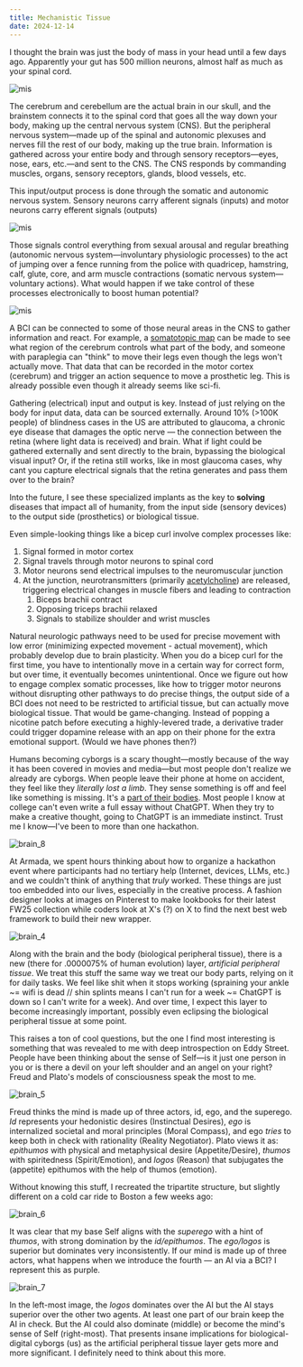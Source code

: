 ```yaml
---
title: Mechanistic Tissue
date: 2024-12-14
---
```

I thought the brain was just the body of mass in your head until a few days ago. Apparently your gut has 500 million neurons, almost half as much as your spinal cord. 

![mis](https://github.com/user-attachments/assets/f358776a-0ac6-404f-a1da-f490c5fd432b)

The cerebrum and cerebellum are the actual brain in our skull, and the brainstem connects it to the spinal cord that goes all the way down your body, making up the central nervous system (CNS). But the peripheral nervous system—made up of the spinal and autonomic plexuses and nerves fill the rest of our body, making up the true brain. Information is gathered across your entire body and through sensory receptors—eyes, nose, ears, etc.—and sent to the CNS. The CNS responds by commanding muscles, organs, sensory receptors, glands, blood vessels, etc. 

This input/output process is done through the somatic and autonomic nervous system. Sensory neurons carry afferent signals (inputs) and motor neurons carry efferent signals (outputs)

![mis](https://github.com/user-attachments/assets/6063af39-bf97-4a5e-a5aa-0a64d19fda9a)

Those signals control everything from sexual arousal and regular breathing (autonomic nervous system—involuntary physiologic processes) to the act of jumping over a fence running from the police with quadricep, hamstring, calf, glute, core, and arm muscle contractions (somatic nervous system—voluntary actions). What would happen if we take control of these processes electronically to boost human potential?

![mis](https://github.com/user-attachments/assets/b004583b-2fc9-4b4a-85ab-4a488efbe851)

A BCI can be connected to some of those neural areas in the CNS to gather information and react. For example, a [somatotopic map](https://en.wikipedia.org/wiki/Cortical_homunculus) can be made to see what region of the cerebrum controls what part of the body, and someone with paraplegia can "think" to move their legs even though the legs won't actually move. That data that can be recorded in the motor cortex (cerebrum) and trigger an action sequence to move a prosthetic leg. This is already possible even though it already seems like sci-fi.

Gathering (electrical) input and output is key. Instead of just relying on the body for input data, data can be sourced externally. Around 10% (>100K people) of blindness cases in the US are attributed to glaucoma, a chronic eye disease that damages the optic nerve — the connection between the retina (where light data is received) and brain. What if light could be gathered externally and sent directly to the brain, bypassing the biological visual input? Or, if the retina still works, like in most glaucoma cases, why cant you capture electrical signals that the retina generates and pass them over to the brain? 

Into the future, I see these specialized implants as the key to **solving** diseases that impact all of humanity, from the input side (sensory devices) to the output side (prosthetics) or biological tissue. 

Even simple-looking things like a bicep curl involve complex processes like:

1. Signal formed in motor cortex
2. Signal travels through motor neurons to spinal cord
3. Motor neurons send electrical impulses to the neuromuscular junction
4. At the junction, neurotransmitters (primarily [acetylcholine](https://en.wikipedia.org/wiki/Acetylcholine)) are released, triggering electrical changes in muscle fibers and leading to contraction
	1. Biceps brachii contract
	2. Opposing triceps brachii relaxed
	3. Signals to stabilize shoulder and wrist muscles

Natural neurologic pathways need to be used for precise movement with low error (minimizing expected movement - actual movement), which probably develop due to brain plasticity. When you do a bicep curl for the first time, you have to intentionally move in a certain way for correct form, but over time, it eventually becomes unintentional. Once we figure out how to engage complex somatic processes, like how to trigger motor neurons without disrupting other pathways to do precise things, the output side of a BCI does not need to be restricted to artificial tissue, but can actually move biological tissue. That would be game-changing. Instead of popping a nicotine patch before executing a highly-levered trade, a derivative trader could trigger dopamine release with an app on their phone for the extra emotional support. (Would we have phones then?)

Humans becoming cyborgs is a scary thought—mostly because of the way it has been covered in movies and media—but most people don't realize we already are cyborgs. When people leave their phone at home on accident, they feel like they *literally lost a limb*. They sense something is off and feel like something is missing. It's a [part of their bodies](https://en.wikipedia.org/wiki/Phantom_limb). Most people I know at college can't even write a full essay without ChatGPT. When they try to make a creative thought, going to ChatGPT is an immediate instinct. Trust me I know—I've been to more than one hackathon.

![brain_8](https://github.com/user-attachments/assets/3a1edb8f-4b2f-4477-b25c-b739482eb12f)

At Armada, we spent hours thinking about how to organize a hackathon event where participants had no tertiary help (Internet, devices, LLMs, etc.) and we couldn't think of anything that *truly* worked. These things are just too embedded into our lives, especially in the creative process. A fashion designer looks at images on Pinterest to make lookbooks for their latest FW25 collection while coders look at X's (?) on X to find the next best web framework to build their new wrapper.

![brain_4](https://github.com/user-attachments/assets/1cbdcf36-3e58-4524-8b88-6d0fc76f227a)

Along with the brain and the body (biological peripheral tissue), there is a new (there for .0000075% of human evolution) layer, *artificial peripheral tissue*. We treat this stuff the same way we treat our body parts, relying on it for daily tasks. We feel like shit when it stops working (spraining your ankle ~= wifi is dead // shin splints means I can't run for a week ~= ChatGPT is down so I can't write for a week). And over time, I expect this layer to become increasingly important, possibly even eclipsing the biological peripheral tissue at some point.

This raises a ton of cool questions, but the one I find most interesting is something that was revealed to me with deep introspection on Eddy Street. People have been thinking about the sense of Self—is it just one person in you or is there a devil on your left shoulder and an angel on your right? Freud and Plato's models of consciousness speak the most to me. 

![brain_5](https://github.com/user-attachments/assets/a6d17330-013d-41b6-afef-72eb7e538050)

Freud thinks the mind is made up of three actors, id, ego, and the superego. *Id* represents your hedonistic desires (Instinctual Desires), *ego* is internalized societal and moral principles (Moral Compass), and ego *tries* to keep both in check with rationality (Reality Negotiator). Plato views it as: *epithumos* with physical and metaphysical desire (Appetite/Desire), *thumos* with spiritedness (Spirit/Emotion), and *logos* (Reason) that subjugates the (appetite) epithumos with the help of thumos (emotion). 

Without knowing this stuff, I recreated the tripartite structure, but slightly different on a cold car ride to Boston a few weeks ago:

![brain_6](https://github.com/user-attachments/assets/256c0201-5dbe-49f1-bb3f-8f96b800a7c0)

It was clear that my base Self aligns with the *superego* with a hint of *thumos*, with strong domination by the *id/epithumos*. The *ego/logos* is superior but dominates very inconsistently. If our mind is made up of three actors, what happens when we introduce the fourth — an AI via a BCI? I represent this as purple.

![brain_7](https://github.com/user-attachments/assets/e50d32a8-5958-45da-a341-6774a6033d63)

In the left-most image, the *logos* dominates over the AI but the AI stays superior over the other two agents. At least one part of our brain keep the AI in check. But the AI could also dominate (middle) or become the mind's sense of Self (right-most). That presents insane implications for biological-digital cyborgs (us) as the artificial peripheral tissue layer gets more and more significant. I definitely need to think about this more.